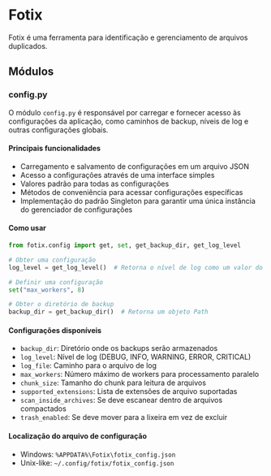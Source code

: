# Fotix

Fotix é uma ferramenta para identificação e gerenciamento de arquivos duplicados.

## Módulos

### config.py

O módulo `config.py` é responsável por carregar e fornecer acesso às configurações da aplicação, como caminhos de backup, níveis de log e outras configurações globais.

#### Principais funcionalidades

- Carregamento e salvamento de configurações em um arquivo JSON
- Acesso a configurações através de uma interface simples
- Valores padrão para todas as configurações
- Métodos de conveniência para acessar configurações específicas
- Implementação do padrão Singleton para garantir uma única instância do gerenciador de configurações

#### Como usar

```python
from fotix.config import get, set, get_backup_dir, get_log_level

# Obter uma configuração
log_level = get_log_level()  # Retorna o nível de log como um valor do módulo logging

# Definir uma configuração
set("max_workers", 8)

# Obter o diretório de backup
backup_dir = get_backup_dir()  # Retorna um objeto Path
```

#### Configurações disponíveis

- `backup_dir`: Diretório onde os backups serão armazenados
- `log_level`: Nível de log (DEBUG, INFO, WARNING, ERROR, CRITICAL)
- `log_file`: Caminho para o arquivo de log
- `max_workers`: Número máximo de workers para processamento paralelo
- `chunk_size`: Tamanho do chunk para leitura de arquivos
- `supported_extensions`: Lista de extensões de arquivo suportadas
- `scan_inside_archives`: Se deve escanear dentro de arquivos compactados
- `trash_enabled`: Se deve mover para a lixeira em vez de excluir

#### Localização do arquivo de configuração

- Windows: `%APPDATA%\Fotix\fotix_config.json`
- Unix-like: `~/.config/fotix/fotix_config.json`
